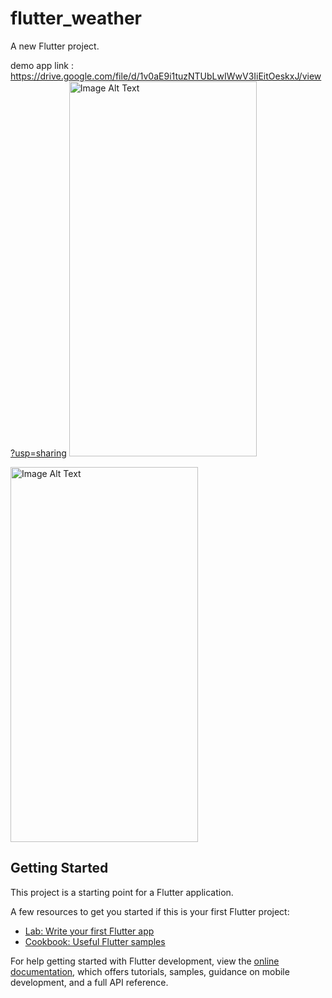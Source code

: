 # flutter_weather

A new Flutter project.


demo app link : https://drive.google.com/file/d/1v0aE9i1tuzNTUbLwIWwV3IiEitOeskxJ/view?usp=sharing
<img src="https://github.com/Parth002933v/flutter_weather/assets/140066704/d3bb453e-9692-448e-8c85-1ca7c43b002c" alt="Image Alt Text" width="300" height="600"  >

<img src="https://github.com/Parth002933v/flutter_weather/assets/140066704/ed126c06-eca0-4f64-92ca-c273dd450f08" alt="Image Alt Text" width="300" height="600">





## Getting Started

This project is a starting point for a Flutter application.

A few resources to get you started if this is your first Flutter project:

- [Lab: Write your first Flutter app](https://docs.flutter.dev/get-started/codelab)
- [Cookbook: Useful Flutter samples](https://docs.flutter.dev/cookbook)

For help getting started with Flutter development, view the
[online documentation](https://docs.flutter.dev/), which offers tutorials,
samples, guidance on mobile development, and a full API reference.
